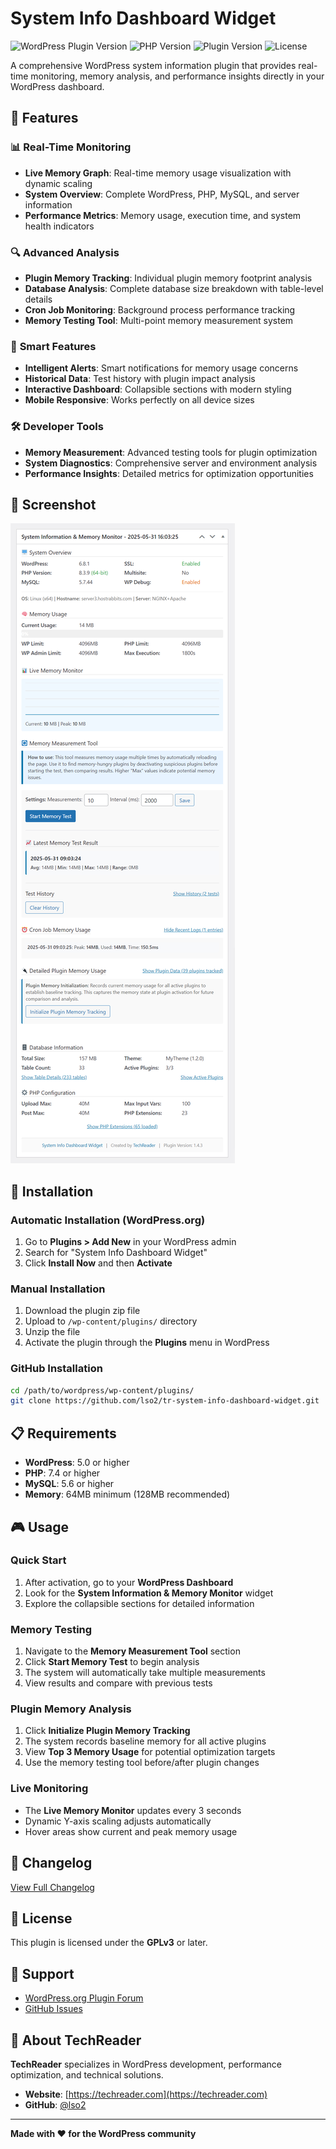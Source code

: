 # System Info Dashboard Widget

![WordPress Plugin Version](https://img.shields.io/badge/WordPress-6.0%2B-blue)
![PHP Version](https://img.shields.io/badge/PHP-7.4%2B-purple)
![Plugin Version](https://img.shields.io/badge/Version-1.4.3-green)
![License](https://img.shields.io/badge/License-GPLv3-orange)

A comprehensive WordPress system information plugin that provides real-time monitoring, memory analysis, and performance insights directly in your WordPress dashboard.

## 🚀 Features

### 📊 **Real-Time Monitoring**
- **Live Memory Graph**: Real-time memory usage visualization with dynamic scaling
- **System Overview**: Complete WordPress, PHP, MySQL, and server information
- **Performance Metrics**: Memory usage, execution time, and system health indicators

### 🔍 **Advanced Analysis**
- **Plugin Memory Tracking**: Individual plugin memory footprint analysis
- **Database Analysis**: Complete database size breakdown with table-level details
- **Cron Job Monitoring**: Background process performance tracking
- **Memory Testing Tool**: Multi-point memory measurement system

### 🎯 **Smart Features**
- **Intelligent Alerts**: Smart notifications for memory usage concerns
- **Historical Data**: Test history with plugin impact analysis
- **Interactive Dashboard**: Collapsible sections with modern styling
- **Mobile Responsive**: Works perfectly on all device sizes

### 🛠️ **Developer Tools**
- **Memory Measurement**: Advanced testing tools for plugin optimization
- **System Diagnostics**: Comprehensive server and environment analysis
- **Performance Insights**: Detailed metrics for optimization opportunities

## 📸 Screenshot

![Screenshot](assets/screen.jpg)

## 🔧 Installation

### Automatic Installation (WordPress.org)
1. Go to **Plugins > Add New** in your WordPress admin
2. Search for "System Info Dashboard Widget"
3. Click **Install Now** and then **Activate**

### Manual Installation
1. Download the plugin zip file
2. Upload to `/wp-content/plugins/` directory
3. Unzip the file
4. Activate the plugin through the **Plugins** menu in WordPress

### GitHub Installation
```bash
cd /path/to/wordpress/wp-content/plugins/
git clone https://github.com/lso2/tr-system-info-dashboard-widget.git
```

## 📋 Requirements

- **WordPress**: 5.0 or higher
- **PHP**: 7.4 or higher
- **MySQL**: 5.6 or higher
- **Memory**: 64MB minimum (128MB recommended)

## 🎮 Usage

### Quick Start
1. After activation, go to your **WordPress Dashboard**
2. Look for the **System Information & Memory Monitor** widget
3. Explore the collapsible sections for detailed information

### Memory Testing
1. Navigate to the **Memory Measurement Tool** section
2. Click **Start Memory Test** to begin analysis
3. The system will automatically take multiple measurements
4. View results and compare with previous tests

### Plugin Memory Analysis
1. Click **Initialize Plugin Memory Tracking**
2. The system records baseline memory for all active plugins
3. View **Top 3 Memory Usage** for potential optimization targets
4. Use the memory testing tool before/after plugin changes

### Live Monitoring
- The **Live Memory Monitor** updates every 3 seconds
- Dynamic Y-axis scaling adjusts automatically
- Hover areas show current and peak memory usage

## 📝 Changelog

[View Full Changelog](CHANGELOG.md)

## 📄 License

This plugin is licensed under the **GPLv3** or later.

## 🌟 Support

- [WordPress.org Plugin Forum](https://wordpress.org/support/plugin/tr-system-info-dashboard-widget/)
- [GitHub Issues](https://github.com/lso2/tr-system-info-dashboard-widget/issues)

## 🏢 About TechReader

**TechReader** specializes in WordPress development, performance optimization, and technical solutions.

- **Website**: [https://techreader.com](https://techreader.com)
- **GitHub**: [@lso2](https://github.com/lso2)

---

**Made with ❤️ for the WordPress community**
